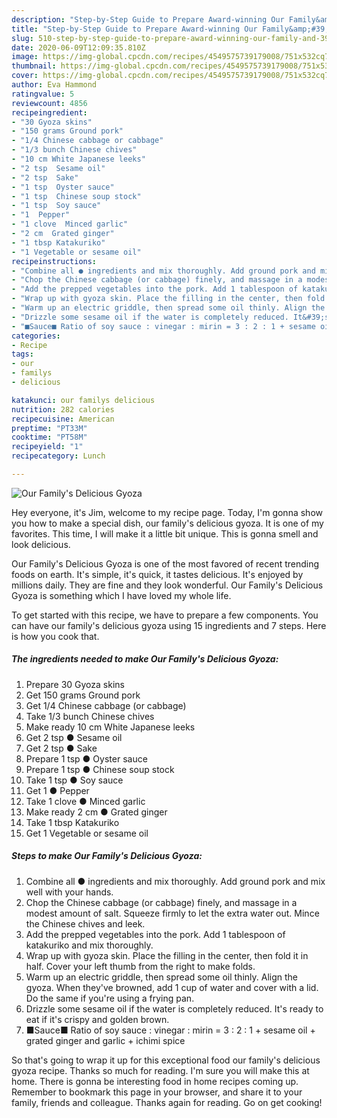 ```yaml
---
description: "Step-by-Step Guide to Prepare Award-winning Our Family&amp;#39;s Delicious Gyoza"
title: "Step-by-Step Guide to Prepare Award-winning Our Family&amp;#39;s Delicious Gyoza"
slug: 510-step-by-step-guide-to-prepare-award-winning-our-family-and-39-s-delicious-gyoza
date: 2020-06-09T12:09:35.810Z
image: https://img-global.cpcdn.com/recipes/4549575739179008/751x532cq70/our-familys-delicious-gyoza-recipe-main-photo.jpg
thumbnail: https://img-global.cpcdn.com/recipes/4549575739179008/751x532cq70/our-familys-delicious-gyoza-recipe-main-photo.jpg
cover: https://img-global.cpcdn.com/recipes/4549575739179008/751x532cq70/our-familys-delicious-gyoza-recipe-main-photo.jpg
author: Eva Hammond
ratingvalue: 5
reviewcount: 4856
recipeingredient:
- "30 Gyoza skins"
- "150 grams Ground pork"
- "1/4 Chinese cabbage or cabbage"
- "1/3 bunch Chinese chives"
- "10 cm White Japanese leeks"
- "2 tsp  Sesame oil"
- "2 tsp  Sake"
- "1 tsp  Oyster sauce"
- "1 tsp  Chinese soup stock"
- "1 tsp  Soy sauce"
- "1  Pepper"
- "1 clove  Minced garlic"
- "2 cm  Grated ginger"
- "1 tbsp Katakuriko"
- "1 Vegetable or sesame oil"
recipeinstructions:
- "Combine all ● ingredients and mix thoroughly. Add ground pork and mix well with your hands."
- "Chop the Chinese cabbage (or cabbage) finely, and massage in a modest amount of salt. Squeeze firmly to let the extra water out. Mince the Chinese chives and leek."
- "Add the prepped vegetables into the pork. Add 1 tablespoon of katakuriko and mix thoroughly."
- "Wrap up with gyoza skin. Place the filling in the center, then fold it in half. Cover your left thumb from the right to make folds."
- "Warm up an electric griddle, then spread some oil thinly. Align the gyoza. When they&#39;ve browned, add 1 cup of water and cover with a lid. Do the same if you&#39;re using a frying pan."
- "Drizzle some sesame oil if the water is completely reduced. It&#39;s ready to eat if it&#39;s crispy and golden brown."
- "■Sauce■ Ratio of soy sauce : vinegar : mirin = 3 : 2 : 1 + sesame oil + grated ginger and garlic + ichimi spice"
categories:
- Recipe
tags:
- our
- familys
- delicious

katakunci: our familys delicious 
nutrition: 282 calories
recipecuisine: American
preptime: "PT33M"
cooktime: "PT58M"
recipeyield: "1"
recipecategory: Lunch

---
```



![Our Family&#39;s Delicious Gyoza](https://img-global.cpcdn.com/recipes/4549575739179008/751x532cq70/our-familys-delicious-gyoza-recipe-main-photo.jpg)

Hey everyone, it's Jim, welcome to my recipe page. Today, I'm gonna show you how to make a special dish, our family&#39;s delicious gyoza. It is one of my favorites. This time, I will make it a little bit unique. This is gonna smell and look delicious.



Our Family&#39;s Delicious Gyoza is one of the most favored of recent trending foods on earth. It's simple, it's quick, it tastes delicious. It's enjoyed by millions daily. They are fine and they look wonderful. Our Family&#39;s Delicious Gyoza is something which I have loved my whole life.


To get started with this recipe, we have to prepare a few components. You can have our family&#39;s delicious gyoza using 15 ingredients and 7 steps. Here is how you cook that.

<!--inarticleads1-->

##### The ingredients needed to make Our Family&#39;s Delicious Gyoza:

1. Prepare 30 Gyoza skins
1. Get 150 grams Ground pork
1. Get 1/4 Chinese cabbage (or cabbage)
1. Take 1/3 bunch Chinese chives
1. Make ready 10 cm White Japanese leeks
1. Get 2 tsp ● Sesame oil
1. Get 2 tsp ● Sake
1. Prepare 1 tsp ● Oyster sauce
1. Prepare 1 tsp ● Chinese soup stock
1. Take 1 tsp ● Soy sauce
1. Get 1 ● Pepper
1. Take 1 clove ● Minced garlic
1. Make ready 2 cm ● Grated ginger
1. Take 1 tbsp Katakuriko
1. Get 1 Vegetable or sesame oil




<!--inarticleads2-->

##### Steps to make Our Family&#39;s Delicious Gyoza:

1. Combine all ● ingredients and mix thoroughly. Add ground pork and mix well with your hands.
1. Chop the Chinese cabbage (or cabbage) finely, and massage in a modest amount of salt. Squeeze firmly to let the extra water out. Mince the Chinese chives and leek.
1. Add the prepped vegetables into the pork. Add 1 tablespoon of katakuriko and mix thoroughly.
1. Wrap up with gyoza skin. Place the filling in the center, then fold it in half. Cover your left thumb from the right to make folds.
1. Warm up an electric griddle, then spread some oil thinly. Align the gyoza. When they&#39;ve browned, add 1 cup of water and cover with a lid. Do the same if you&#39;re using a frying pan.
1. Drizzle some sesame oil if the water is completely reduced. It&#39;s ready to eat if it&#39;s crispy and golden brown.
1. ■Sauce■ Ratio of soy sauce : vinegar : mirin = 3 : 2 : 1 + sesame oil + grated ginger and garlic + ichimi spice




So that's going to wrap it up for this exceptional food our family&#39;s delicious gyoza recipe. Thanks so much for reading. I'm sure you will make this at home. There is gonna be interesting food in home recipes coming up. Remember to bookmark this page in your browser, and share it to your family, friends and colleague. Thanks again for reading. Go on get cooking!
